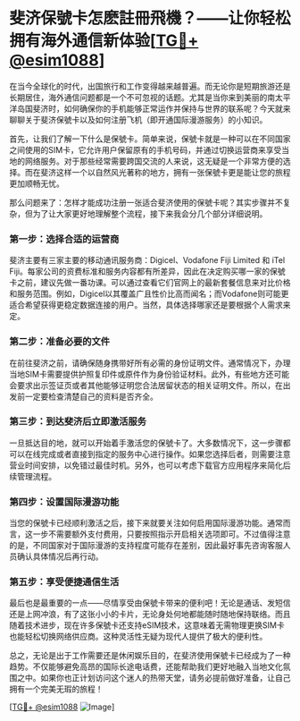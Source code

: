 # 斐济保號卡怎麽註冊飛機？——让你轻松拥有海外通信新体验[[TG💪+ @esim1088](https://t.me/s/esim1088)]

在当今全球化的时代，出国旅行和工作变得越来越普遍。而无论你是短期旅游还是长期居住，海外通信问题都是一个不可忽视的话题。尤其是当你来到美丽的南太平洋岛国斐济时，如何确保你的手机能够正常运作并保持与世界的联系呢？今天就来聊聊关于斐济保號卡以及如何注册飞机（即开通国际漫游服务）的小知识。

首先，让我们了解一下什么是保號卡。简单来说，保號卡就是一种可以在不同国家之间使用的SIM卡，它允许用户保留原有的手机号码，并通过切换运营商来享受当地的网络服务。对于那些经常需要跨国交流的人来说，这无疑是一个非常方便的选择。而在斐济这样一个以自然风光著称的地方，拥有一张保號卡更是能让您的旅程更加顺畅无忧。

那么问题来了：怎样才能成功注册一张适合斐济使用的保號卡呢？其实步骤并不复杂，但为了让大家更好地理解整个流程，接下来我会分几个部分详细说明。

### 第一步：选择合适的运营商

斐济主要有三家主要的移动通讯服务商：Digicel、Vodafone Fiji Limited 和 iTel Fiji。每家公司的资费标准和服务内容都有所差异，因此在决定购买哪一家的保號卡之前，建议先做一番功课。可以通过查看它们官网上的最新套餐信息来对比价格和服务范围。例如，Digicel以其覆盖广且性价比高而闻名；而Vodafone则可能更适合希望获得更稳定数据连接的用户。当然，具体选择哪家还是要根据个人需求来定。

### 第二步：准备必要的文件

在前往斐济之前，请确保随身携带好所有必需的身份证明文件。通常情况下，办理当地SIM卡需要提供护照复印件或原件作为身份验证材料。此外，有些地方还可能会要求出示签证页或者其他能够证明您合法居留状态的相关证明文件。所以，在出发前一定要检查清楚自己的资料是否齐全。

### 第三步：到达斐济后立即激活服务

一旦抵达目的地，就可以开始着手激活您的保號卡了。大多数情况下，这一步骤都可以在线完成或者直接到指定的服务中心进行操作。如果您选择后者，则需要注意营业时间安排，以免错过最佳时机。另外，也可以考虑下载官方应用程序来简化后续管理流程。

### 第四步：设置国际漫游功能

当您的保號卡已经顺利激活之后，接下来就要关注如何启用国际漫游功能。通常而言，这一步不需要额外支付费用，只要按照指示开启相关选项即可。不过值得注意的是，不同国家对于国际漫游的支持程度可能存在差别，因此最好事先咨询客服人员确认具体情况后再行动。

### 第五步：享受便捷通信生活

最后也是最重要的一点——尽情享受由保號卡带来的便利吧！无论是通话、发短信还是上网冲浪，有了这张小小的卡片，无论身处何地都能随时随地保持联络。而且随着技术进步，现在许多保號卡还支持eSIM技术，这意味着无需物理更换SIM卡也能轻松切换网络供应商。这种灵活性无疑为现代人提供了极大的便利性。

总之，无论是出于工作需要还是休闲娱乐目的，在斐济使用保號卡已经成为了一种趋势。不仅能够避免高昂的国际长途电话费，还能帮助我们更好地融入当地文化氛围之中。如果你也正计划访问这个迷人的热带天堂，请务必提前做好准备，让自己拥有一个完美无瑕的旅程！

[[TG💪+ @esim1088](https://t.me/s/esim1088) ![Image](https://i.postimg.cc/4NQfJmqS/Snipaste-2025-05-13-00-14-12.png)]